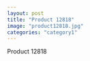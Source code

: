 ```yaml
---
layout: post
title: "Product 12818"
image: "product12818.jpg"
categories: "category1"
---
```

Product 12818
